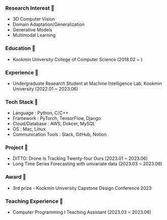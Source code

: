 ### Research Interest 👻
- 3D Computer Vision
- Domain Adaptation/Generalization
- Generative Models
- Multimodal Learning

### Education 💩
- Kookmin University College of Computer Science (2018.02 ~ )

### Experience 🤖
- Undergraduate Research Student at Machine Intelligence Lab, Kookmin University (2022.01 ~ 2023.06)

### Tech Stack 🦑
- Language : Python, C/C++
- Framework : PyTorch, TensorFlow, Django
- Cloud/Database : AWS, Dokcer, MySQL
- OS : Mac, Linux
- Communication Tools : Slack, GitHub, Notion

### Project 🍄
- DITTO: Drone Is Tracking Twenty-four Ours (2023.01 ~ 2023.06)
- Long Time Series Forecasting with univariate data (2023.03 ~ 2023.06)

### Award 🧸
- 3rd prize - Kookmin University Capstone Design Conference 2023
  
### Teaching Experience 🍺
- Computer Programming I Teaching Assistant (2023.03 ~ 2023.06)
